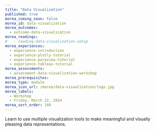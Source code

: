 ```yaml
---
title: "Data Visualization"
published: true
morea_coming_soon: false
morea_id: data-visualization
morea_outcomes:
  - outcome-data-visualization
morea_readings:
#   - reading-data-visualization-setup
morea_experiences:
  - experience-introduction
  - experience-plotly-tutorial
  - experience-paraview-tutorial
  - experience-tableau-tutorial
morea_assessments:
  - assessment-data-visualization-workshop
morea_prerequisites:
morea_type: module
morea_icon_url: /morea/data-visualization/logo.jpg
morea_labels:
  - Workshop
  - Friday, March 22, 2024
morea_sort_order: 140
---
```


Learn to use multiple visualization tools to make meaningful and visually pleasing data representations.
